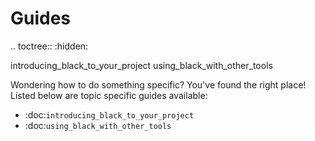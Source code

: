 Guides
======

.. toctree::
  :hidden:

  introducing_black_to_your_project
  using_black_with_other_tools

Wondering how to do something specific? You've found the right place! Listed below
are topic specific guides available:

- :doc:`introducing_black_to_your_project`
- :doc:`using_black_with_other_tools`
